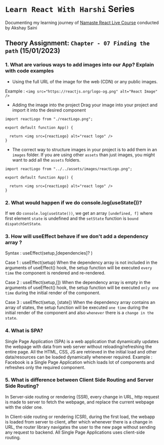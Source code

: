 
# `Learn React With Harshi` Series 
   Documenting my learning journey of [Namaste React Live Course](https://learn.namastedev.com/) conducted by Akshay Saini

## Theory Assignment: `Chapter - 07 Finding the path` (15/01/2023)

### 1. What are various ways to add images into our App? Explain with code examples

- Using the full URL of the image for the web (CDN) or any public images.

Example : `<img src="https://reactjs.org/logo-og.png" alt="React Image" />`

- Adding the image into the project 
Drag your image into your project and import it into the desired component

```
import reactLogo from "./reactLogo.png";

export default function App() {
  
  return <img src={reactLogo} alt="react logo" />
}
```

- The correct way to structure images in your project is to add them in an `images` folder. If you are using other `assets` than just images, you might want to add all the `assets` folders. 

```
import reactLogo from "../../assets/images/reactLogo.png";

export default function App() {
  
  return <img src={reactLogo} alt="react logo" />
}
```

### 2. What would happen if we do console.log(useState())?
  If we do `console.log(useState())`, we get an array `[undefined, f]`  where first element `state` is undefined and the `setState` function is `bound dispatchSetState`.

### 3. How will useEffect behave if we don't add a dependency array ?

Syntax : useEffect(setup,[dependencies]? )

Case 1 : useEffect(setup) 
  When the dependency array is not included in the arguments of useEffect() hook, the setup function will be executed `every time` the component is rendered and re-rendered.

Case 2 : useEffect(setup,[])
 When the dependency array is empty in the arguments of useEffect() hook, the setup function will be executed `only one time` during the initial render of the component.

Case 3 : useEffect(setup, [state])
 When the dependency array contains an array of states,  the setup function will be executed  `one time` during the initial render of the component and also `whenever` there is a `change in the state`.

### 4. What is SPA?

Single Page Application (SPA) is a web application that dynamically updates the webpage with data from web server without reloading/refreshing the entire page. All the HTML, CSS, JS are retrieved in the initial load and other data/resources can be loaded dynamically whenever required. Example : Facebook is a Single Page Application which loads lot of components and refreshes only the required component.


### 5. What is difference between Client Side Routing and Server Side Routing?

In Server-side routing or rendering (SSR), every change in URL, http request is made to server to fetch the webpage, and replace the current webpage with the older one. 

In Client-side routing or rendering (CSR), during the first load, the webapp is loaded from server to client, after which whenever there is a change in URL, the router library navigates the user to the new page without sending any request to backend. All Single Page Applications uses client-side routing. 